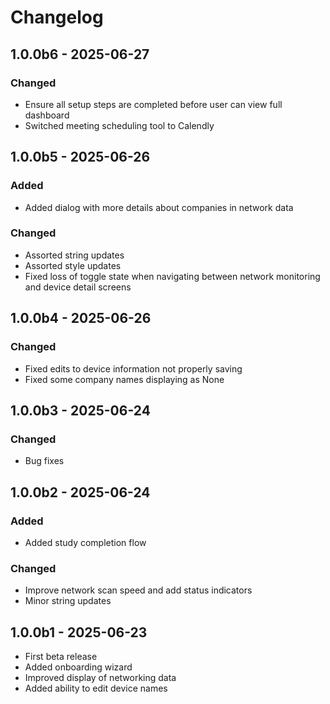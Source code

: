 # Changelog

## 1.0.0b6 - 2025-06-27

### Changed

- Ensure all setup steps are completed before user can view full dashboard
- Switched meeting scheduling tool to Calendly

## 1.0.0b5 - 2025-06-26

### Added

- Added dialog with more details about companies in network data

### Changed

- Assorted string updates
- Assorted style updates
- Fixed loss of toggle state when navigating between network monitoring and device detail screens

## 1.0.0b4 - 2025-06-26

### Changed

- Fixed edits to device information not properly saving
- Fixed some company names displaying as None

## 1.0.0b3 - 2025-06-24

### Changed

- Bug fixes

## 1.0.0b2 - 2025-06-24

### Added

- Added study completion flow

### Changed

- Improve network scan speed and add status indicators
- Minor string updates

## 1.0.0b1 - 2025-06-23

- First beta release
- Added onboarding wizard
- Improved display of networking data
- Added ability to edit device names
